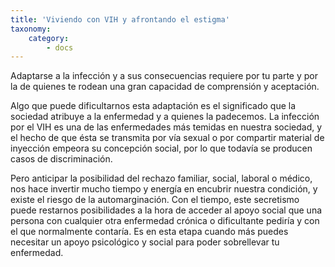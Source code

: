 ```yaml
---
title: 'Viviendo con VIH y afrontando el estigma'
taxonomy:
    category:
        - docs
---
```


Adaptarse a la infección y a sus consecuencias requiere por tu parte y por la de quienes te rodean una gran capacidad de comprensión y aceptación.

Algo que puede dificultarnos esta adaptación es el significado que la sociedad atribuye a la enfermedad y a quienes la padecemos. La infección por el VIH es una de las enfermedades más temidas en nuestra sociedad, y el hecho de que ésta se transmita por vía sexual o por compartir material de inyección empeora su concepción social, por lo que todavía se producen casos de discriminación.

Pero anticipar la posibilidad del rechazo familiar, social, laboral o médico, nos hace invertir mucho tiempo y energía en encubrir nuestra condición, y existe el riesgo de la automarginación. Con el tiempo, este secretismo puede restarnos posibilidades a la hora de acceder al apoyo social que una persona con cualquier otra enfermedad crónica o dificultante pediría y con el que normalmente contaría. Es en esta etapa cuando más puedes necesitar un apoyo psicológico y social para poder sobrellevar tu enfermedad.